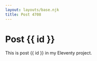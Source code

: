 ```yaml
---
layout: layouts/base.njk
title: Post 4708
---
```


# Post {{ id }}

This is post {{ id }} in my Eleventy project.
